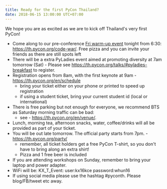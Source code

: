 ```yaml
---
title: Ready for the first PyCon Thailand?
date: 2018-06-15 13:00:00 UTC+07:00
---
```


We hope you are as excited as we are to kick off Thailand's very first PyCon!


- Come along to our pre-conference [Fri warm-up event](../../code-war) tonight from 6:30: https://th.pycon.org/code-war/. Free pizza and you can invite your friends as there are still spots left
- There will be a extra PyLadies event aimed at promoting diversity at 7am tomorrow (Sat) - Please see https://th.pycon.org/talks/#pyladies-breakfast to register.
- Registration opens from 8am, with the first keynote at 9am - https://th.pycon.org/en/schedule
   - bring your ticket either on your phone or printed to speed up registration
   - if using a student ticket, bring your current student id (local or international)
- There is free parking but not enough for everyone, we recommend BTS as Saturday morning traffic can be bad: 
   - see - https://th.pycon.org/en/venue/. 
- Lunch, morning tea, afternoon snacks, water, coffee/drinks will all be provided as part of your ticket.
- You will be out late tomorrow. The official party starts from 7pm. - https://th.pycon.org/party/
   - remember, all ticket holders get a free PyCon T-shirt, so you don't have to bring along an extra shirt!
   - Pizza and 1 free beer is included
- If you are attending workshops on Sunday, remember to bring your laptop and power adapter. 
- WiFi will be: KX_T_Event: user:kx16kce password:whun16
- If using social media please use the hashtag #pyconth. Please blog/FB/tweet etc away.   

